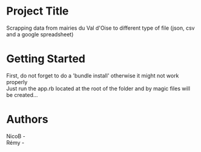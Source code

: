 

<h1>Project Title</h1>
Scrapping data from mairies du Val d'Oise to different type of file (json, csv and a google spreadsheet)

<h1>Getting Started</h1>
First, do not forget to do a 'bundle install' otherwise it might not work properly<br>
Just run the app.rb located at the root of the folder and by magic files will be created...

<h1>Authors</h1>
NicoB -<br>
Rémy - 



